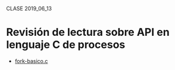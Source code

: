 CLASE 2019_06_13

# Revisión de lectura sobre API en lenguaje C de procesos

* [fork-basico.c](fork-basico.c)
